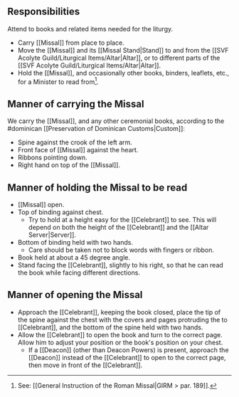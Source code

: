 ## Responsibilities
Attend to books and related items needed for the liturgy.

- Carry [[Missal]] from place to place.
- Move the [[Missal]] and its [[Missal Stand|Stand]] to and from the [[SVF Acolyte Guild/Liturgical Items/Altar|Altar]], or to different parts of the [[SVF Acolyte Guild/Liturgical Items/Altar|Altar]].
- Hold the [[Missal]], and occasionally other books, binders, leaflets, etc., for a Minister to read from[^go_to_minister].

## Manner of carrying the Missal
We carry the [[Missal]], and any other ceremonial books, according to the #dominican [[Preservation of Dominican Customs|Custom]]:
- Spine against the crook of the left arm.
- Front face of [[Missal]] against the heart.
- Ribbons pointing down.
- Right hand on top of the [[Missal]].

## Manner of holding the Missal to be read
- [[Missal]] open.
- Top of binding against chest.
	- Try to hold at a height easy for the [[Celebrant]] to see. This will depend on both the height of the [[Celebrant]] and the [[Altar Server|Server]].
- Bottom of binding held with two hands.
	- Care should be taken not to block words with fingers or ribbon.
- Book held at about a 45 degree angle.
- Stand facing the [[Celebrant]], slightly to his right, so that he can read the book while facing different directions.

[^go_to_minister]: See: [[General Instruction of the Roman Missal|GIRM > par. 189]].

## Manner of opening the Missal
- Approach the [[Celebrant]], keeping the book closed, place the tip of the spine against the chest with the covers and pages protruding the to [[Celebrant]], and the bottom of the spine held with two hands.
- Allow the [[Celebrant]] to open the book and turn to the correct page. Allow him to adjust your position or the book's position on your chest.
	- If a [[Deacon]] (other than Deacon Powers) is present, approach the [[Deacon]] instead of the [[Celebrant]] to open to the correct page, then move in front of the [[Celebrant]].
